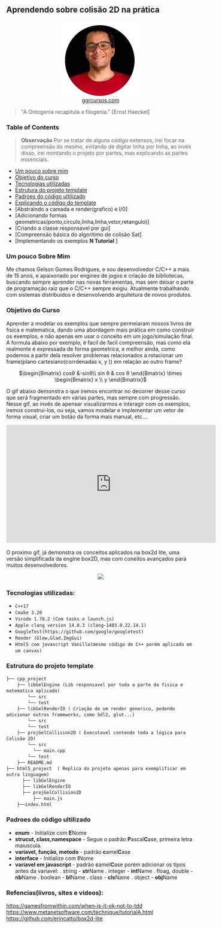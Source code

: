 ## Aprendendo sobre colisão 2D na prática

<p align="center">
  <img src="assets/me.png" />
  <br> <a href="https://ggrcursos.com/">ggrcursos.com</a>
</p>

>"A Ontogenia recapitula a filogenia." [Ernst Haeckel]

### Table of Contents

> **Observação**
Por se tratar de alguns código extensos, irei focar na compreensão do mesmo, evitando de digitar linha por linha, ao invés disso, irei montando o projeto por partes, mas explicando as partes essenciais. 

* [Um pouco sobre mim](#)
* [Objetivo do curso](#)
* [Tecnologias utilizadas](#)
* [Estrutura do projeto template](#)
* [Padroes do código ultilizado](#)
* [Explicando o código do template](#)
* [Abstraindo a camada e render(grafico) e I/0]
* [Adicionando formas geometricas(ponto,circulo,linha,linha,vetor,retangulo)]
* [Criando a classe responsavel por gui]
* [Compreensão básica do algoritimo de colisão Sat]
* [Implementando os exemplos <b>N Tutorial</b> ]


### Um pouco Sobre Mim
 Me chamos Gelson Gomes Rodrigues, e sou desenvolvedor C/C++ a mais de 15 anos, e apaixonado por engines de jogos e criação de bibliotecas, buscando sempre aprender nas novas ferramentas, mas sem deixar o parte de programação raiz que o C/C++ sempre exigiu.
 Atualmente trabalhando com sistemas distribuidos e desenvolvendo arquitetura de novos produtos.
 

### Objetivo do Curso

Aprender a modelar os exemplos que sempre permeiaram nossos livros de fisica e matematica, dando uma abordagem mais prática em como construir os exemplos, e não apenas em usar o conceito em um jogo/simulação final.
A formula abaixo por exemplo, é facil de facil compreensão, mas como ela realmente é expressada de forma geometrica, e melhor ainda, como podemos a partir dela resolver problemas relacionados a rotacionar um frame(plano cartesiano(corrdenadas x, y  )) em relação ao outro frame?

<center>

$\begin{Bmatrix}
cosθ &-sinθ\\
sin θ & cos θ
\end{Bmatrix} \times \begin{Bmatrix}
x \\ y
\end{Bmatrix}$

</center>


 

O gif abaixo demonstra o que iremos encontrar no decorrer desse curso que será fragmentado em várias partes, mas sempre com progressão.
Nesse gif, ao invés de apensar visualizarmos e interagir com os exemplos, iremos construi-los, ou seja, vamos modelar e implementar um vetor de forma visual, criar um botão da forma mais manual, etc....
<p align="center">
 <iframe width="560" height="315" src="https://www.youtube.com/embed/FmgJl9pIuiM" title="YouTube video player" frameborder="0" allow="accelerometer; autoplay; clipboard-write; encrypted-media; gyroscope; picture-in-picture; web-share" allowfullscreen></iframe>
</p>


O proximo gif, já demonstra os conceitos aplicados na box2d lite, uma versão simplificada da engine box2D, mas com coneitos avançados para muitos desenvolvedores.

<p align="center">
  <img src="assets/box2lite.gif" /> 
</p>

### Tecnologias utilizadas:


  - ``C++17``
  - ``Cmake 3.20``
  - ``Vscode 1.78.2 (Com tasks e launch.js)``
  - ``Apple clang version 14.0.3 (clang-1403.0.22.14.1)``
  - ``GoogleTest(https://github.com/google/googletest)``
  - ``Render (Glew,Glad,ImgGui)``
  - ``Html5 com javascript Vanilla(mesmo código de C++ porém aplicado em um canvas)``

### Estrutura do projeto template

```
├── cpp_project
    ├── libGelEngine (Lib responsavel por toda a parte da fisica e matematica aplicada)
        └── src
        └── test
    ├── libGelRenderIO ( Criação de um render generico, podendo adicionar outros frameworks, como Sdl2, glut...)
        └── src
        └── test
    ├── projGelCollision2D ( Executavel contendo toda a lógica para Colisão 2D)
        └── src
          └── main.cpp
        └── test
    ├── README.md
├── html5_project  ( Replica do projeto apenas para exemplificar em outra linguagem)
      ├── libGelEngine 
      ├── libGelRenderIO
      ├── projGelCollision2D
          ├── main.js
    ├──index.html
```

### Padroes do código ultilizado

  - <b>enum</b> - Initialize com <b>E</b>Nome
  - <b>strucut, class,namespace</b> - Segue o padrão <b>P</b>ascal<b>C</b>ase, primeira letra maiuscula.
  - <b>variavel, função, metodo</b> - padrão <b>c</b>amel<b>C</b>ase
  - <b>interface</b> - Initialize com <b>I</b>Nome
  - <b>variavel em javascript</b> - padrão <b>c</b>amel<b>C</b>ase porém adicionar os tipos antes da variavel:
    . string - <b>str</b>Name
    . integer - <b>int</b>Name
    . floag, double - <b>nb</b>Name
    . boolean -  <b>bl</b>Name
    . class - <b>cls</b>Name
    . object - <b>obj</b>Name
   
    

### Refencias(livros, sites e videos):
https://gamesfromwithin.com/when-is-it-ok-not-to-tdd
https://www.metanetsoftware.com/technique/tutorialA.html
https://github.com/erincatto/box2d-lite

 


        



    
     